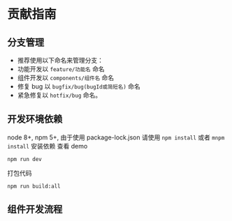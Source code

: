 # 贡献指南

## 分支管理

- 推荐使用以下命名来管理分支：
- 功能开发以 `feature/功能名` 命名
- 组件开发以 `components/组件名` 命名
- 修复 bug 以 `bugfix/bug(bugId或简短名)` 命名
- 紧急修复以 `hotfix/bug` 命名。

## 开发环境依赖

node 8+, npm 5+, 由于使用 package-lock.json 请使用 `npm install` 或者 `mnpm install` 安装依赖
查看 demo

```
npm run dev
```

打包代码

```
npm run build:all
```

## 组件开发流程
